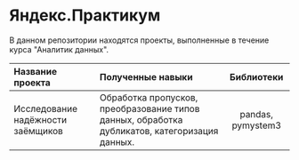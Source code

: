 # Яндекс.Практикум

В данном репозитории находятся проекты, выполненные в течение курса "Аналитик данных".

| Название проекта | Полученные навыки  | Библиотеки |
| :------------ |:---------------| :-----:|
|  Исследование надёжности заёмщиков| Обработка пропусков, преобразование типов данных, обработка дубликатов, категоризация данных. | pandas, pymystem3|

